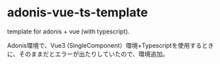 # adonis-vue-ts-template
template for adonis + vue (with typescript).

Adonis環境で、Vue3 (SingleComponent）環境+Typescriptを使用するときに、そのままだとエラーが出たりしていたので、環境追加。
